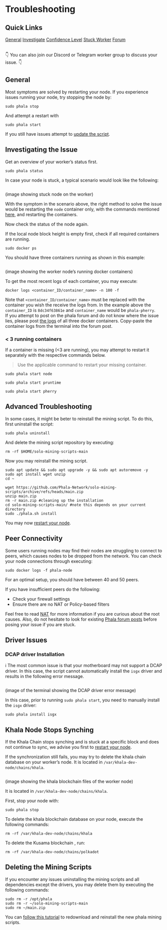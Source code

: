 # Troubleshooting

## Quick Links <a href="#quick-links" id="quick-links"></a>

[General](https://github.com/Phala-Network/solo-mining-scripts#navigate) [Investigate](https://github.com/Phala-Network/solo-mining-scripts#investigating-the-issue) [Confidence Level](broken-reference) [Stuck Worker](https://github.com/Phala-Network/solo-mining-scripts/tree/main#khala-node-stops-synching) [Forum](https://forum.phala.network/c/mai/42-category/42)

\
👇 You can also join our Discord or Telegram worker group to discuss your issue. 👇

## General <a href="#general" id="general"></a>

Most symptoms are solved by restarting your node. If you experience issues running your node, try stopping the node by:

```
sudo phala stop
```

And attempt a restart with

```
sudo phala start
```

If you still have issues attempt to [update the script](update-your-workers-node.md).

## Investigating the Issue <a href="#investigating-the-issue" id="investigating-the-issue"></a>

Get an overview of your worker’s status first.

```
sudo phala status
```

In case your node is stuck, a typical scenario would look like the following:

<figure><img src="https://user-images.githubusercontent.com/37558304/147273109-d4d1d5e3-5098-43d1-99f5-2ba995ecd1b6.png" alt=""><figcaption></figcaption></figure>

(image showing stuck node on the worker)

With the symptom in the scenario above, the right method to solve the issue would be restarting the `node` container only, with the commands mentioned [here](<../../.gitbook/assets/stop docker separately>), and restarting the containers.

Now check the status of the node again.

If the local node block height is empty first, check if all required containers are running.

```
sudo docker ps
```

You should have three containers running as shown in this example:

<figure><img src="https://user-images.githubusercontent.com/37558304/145825263-50d69b7e-a7e1-45c9-9eca-cc2d7d3a6b69.png" alt=""><figcaption></figcaption></figure>

(image showing the worker node’s running docker containers)

To get the most recent logs of each container, you may execute:

```
docker logs <container_ID/container_name> -n 100 -f
```

Note that `<container_ID/container_name>` must be replaced with the container you wish the receive the logs from. In the example above the `container_ID` is `8dc34f63861e` and `container_name` would be `phala-pherry`.\
If you attempt to post on the phala forum and do not know where the issue lies, please post [the logs](broken-reference) of all three docker containers. Copy-paste the container logs from the terminal into the forum post.

### < 3 running containers <a href="#3-running-containers" id="3-running-containers"></a>

If a container is missing (<3 are running), you may attempt to restart it separately with the respective commands below.

> Use the applicable command to restart your missing container.

```
sudo phala start node
```

```
sudo phala start pruntime
```

```
sudo phala start pherry
```

## Advanced Troubleshooting <a href="#advanced-troubleshooting" id="advanced-troubleshooting"></a>

In some cases, it might be beter to reinstall the mining script. To do this, first uninstall the script:

```
sudo phala uninstall
```

And delete the mining script repository by executing:

```
rm -rf $HOME/solo-mining-scripts-main
```

Now you may reinstall the mining script.

```
sudo apt update && sudo apt upgrade -y && sudo apt autoremove -y
sudo apt install wget unzip
cd ~
```

```
wget https://github.com/Phala-Network/solo-mining-scripts/archive/refs/heads/main.zip
unzip main.zip
rm -r main.zip #cleaning up the installation
cd solo-mining-scripts-main/ #note this depends on your current directory
sudo ./phala.sh install
```

You may now [restart your node](troubleshooting.md#general).

## Peer Connectivity <a href="#peer-connectivity" id="peer-connectivity"></a>

Some users running nodes may find their nodes are struggling to connect to peers, which causes nodes to be dropped from the network. You can check your node connections through executing:

```
sudo docker logs -f phala-node
```

For an optimal setup, you should have between 40 and 50 peers.

If you have insufficient peers do the following:

* Check your firewall settings
* Ensure there are no NAT or Policy-based filters

Feel free to read [NAT](https://en.wikipedia.org/wiki/Network\_address\_translation) for more information if you are curious about the root causes. Also, do not hesitate to look for existing [Phala forum posts](https://forum.phala.network/c/mai/42-category/42) before posing your issue if you are stuck.

## Driver Issues <a href="#driver-issues" id="driver-issues"></a>

### DCAP driver Installation <a href="#dcap-driver-installation" id="dcap-driver-installation"></a>

ℹ️ The most common issue is that your motherboard may not support a DCAP driver. In this case, the script cannot automatically install the `isgx` driver and results in the following error message.

<figure><img src="https://user-images.githubusercontent.com/37558304/143471619-1116c12f-7ef5-4313-93a5-51f3ed30c355.png" alt=""><figcaption></figcaption></figure>

(image of the terminal showing the DCAP driver error message)

In this case, prior to running `sudo phala start`, you need to manually install the `isgx` driver:

```
sudo phala install isgx
```

## Khala Node Stops Synching <a href="#khala-node-stops-synching" id="khala-node-stops-synching"></a>

If the Khala Chain stops synching and is stuck at a specific block and does not continue to sync, we advise you first to [restart your node](troubleshooting.md#general).

If the synchronization still fails, you may try to delete the khala chain database on your worker’s node. It is located in `/var/khala-dev-node/chains/khala`.

<figure><img src="https://user-images.githubusercontent.com/37558304/143770078-26a3c457-ce1d-447c-8e26-81ea0e1beb9b.png" alt=""><figcaption></figcaption></figure>

(image showing the khala blockchain files of the worker node)

It is located in `/var/khala-dev-node/chains/khala`.

First, stop your node with:

```
sudo phala stop
```

To delete the khala blockchain database on your node, execute the following commands:

```
rm -rf /var/khala-dev-node/chains/khala
```

To delete the Kusama blockchain , run:

```
rm -rf /var/khala-dev-node/chains/polkadot
```

## Deleting the Mining Scripts <a href="#deleting-the-mining-scripts" id="deleting-the-mining-scripts"></a>

If you encounter any issues uninstalling the mining scripts and all dependencies except the drivers, you may delete them by executing the following commands:

```
sudo rm -r /opt/phala
sudo rm -r ~/solo-mining-scripts-main
sudo rm ~/main.zip
```

You can [follow this tutorial](./) to redownload and reinstall the new phala mining scripts.

